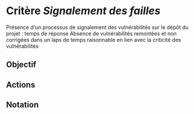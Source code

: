 # Critère *Signalement des failles*
Présence d'un processus de signalement des vulnérabilités sur le dépôt du projet : temps de réponse
Absence de vulnérabilités remontées et non corrigées dans un laps de temps raisonnable en lien avec la criticité des vulnérabilités

## Objectif


## Actions


## Notation